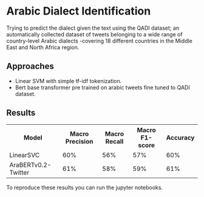 # Arabic Dialect Identification

Trying to predict the dialect given the text using the QADI dataset; an automatically collected dataset of tweets belonging to a wide range of
country-level Arabic dialects -covering 18 different countries in the Middle East and North
Africa region.

## Approaches

* Linear SVM with simple tf-idf tokenization.
* Bert base transformer pre trained on arabic tweets fine tuned to QADI dataset.

<h2><b>Results</b></h1>

<table style="width:100%">
  <tr>
    <th>Model</th>
    <th>Macro Precision</th>
    <th>Macro Recall</th>
    <th>Macro F1-score</th>
    <th>Accuracy</th>
  </tr>
  
  <tr>
    <td>LinearSVC</td> <td>60%</td>  <td>56%</td>  <td>57%</td>  <td>60%</td>
  </tr>
 
 <tr>
    <td>AraBERTv0.2-Twitter</td> <td>61%</td>  <td>58%</td>  <td>59%</td>  <td>61%</td>
  </tr>  
</table>

To reproduce these results you can run the jupyter notebooks.
